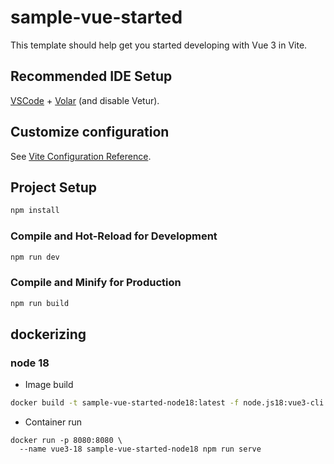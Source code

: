 # sample-vue-started

This template should help get you started developing with Vue 3 in Vite.

## Recommended IDE Setup

[VSCode](https://code.visualstudio.com/) + [Volar](https://marketplace.visualstudio.com/items?itemName=Vue.volar) (and disable Vetur).

## Customize configuration

See [Vite Configuration Reference](https://vitejs.dev/config/).

## Project Setup

```sh
npm install
```

### Compile and Hot-Reload for Development

```sh
npm run dev
```

### Compile and Minify for Production

```sh
npm run build
```

## dockerizing

### node 18

- Image build
```sh
docker build -t sample-vue-started-node18:latest -f node.js18:vue3-cli.Dockerfile .
```

- Container run
``` shell
docker run -p 8080:8080 \
  --name vue3-18 sample-vue-started-node18 npm run serve
```